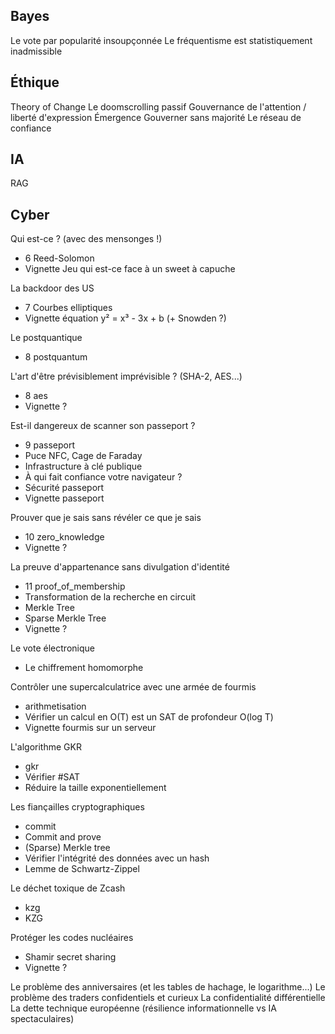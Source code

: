 ## Bayes

Le vote par popularité insoupçonnée
Le fréquentisme est statistiquement inadmissible

## Éthique 

Theory of Change
Le doomscrolling passif
Gouvernance de l'attention / liberté d'expression
Émergence
Gouverner sans majorité
Le réseau de confiance

## IA

RAG

## Cyber

Qui est-ce ? (avec des mensonges !) 
 - 6 Reed-Solomon
 - Vignette Jeu qui est-ce face à un sweet à capuche

La backdoor des US 
 - 7 Courbes elliptiques
 - Vignette équation y² = x³ - 3x + b (+ Snowden ?)

Le postquantique
 - 8 postquantum

L'art d'être prévisiblement imprévisible ? (SHA-2, AES...)
 - 8 aes
 - Vignette ?


Est-il dangereux de scanner son passeport ?
 - 9 passeport
 - Puce NFC, Cage de Faraday
 - Infrastructure à clé publique
 - À qui fait confiance votre navigateur ?
 - Sécurité passeport
 - Vignette passeport

Prouver que je sais sans révéler ce que je sais
 - 10 zero_knowledge
 - Vignette ?

La preuve d'appartenance sans divulgation d'identité
 - 11 proof\_of\_membership
 - Transformation de la recherche en circuit
 - Merkle Tree
 - Sparse Merkle Tree
 - Vignette ?

Le vote électronique
 - Le chiffrement homomorphe


Contrôler une supercalculatrice avec une armée de fourmis
 - arithmetisation
 - Vérifier un calcul en O(T) est un SAT de profondeur O(log T)
 - Vignette fourmis sur un serveur

L'algorithme GKR
 - gkr
 - Vérifier #SAT
 - Réduire la taille exponentiellement

Les fiançailles cryptographiques
 - commit
 - Commit and prove
 - (Sparse) Merkle tree
 - Vérifier l'intégrité des données avec un hash
 - Lemme de Schwartz-Zippel

Le déchet toxique de Zcash
 - kzg
 - KZG


Protéger les codes nucléaires
 - Shamir secret sharing
 - Vignette ?

Le problème des anniversaires (et les tables de hachage, le logarithme...)
Le problème des traders confidentiels et curieux
La confidentialité différentielle
La dette technique européenne (résilience informationnelle vs IA spectaculaires)

